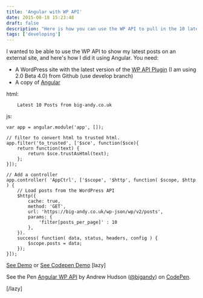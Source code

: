 ```yaml
---
title: 'Angular with WP API'
date: 2015-08-18 15:23:48
draft: false
description: "Here is how you can use the WP API to pull in the 10 latest posts using Angular."
tags: ['developing']
---
```


I wanted to be able to use the WP API to show my latest posts on an external site, and here's how I did it using Angular. You need:

*   A WordPress site with the latest version of the [WP API Plugin](https://github.com/WP-API/WP-API) (I am using 2.0 Beta 4.0) from Github (use develop branch)
*   A copy of [Angular](https://angularjs.org/)

html:

    
    
    	Latest 10 Posts from big-andy.co.uk
    	
    		
    			
    			
    		
    	
    
    

js:

    
    var app = angular.module('app', []);
    
    // filter to convert html to trusted html.
    app.filter('to_trusted', ['$sce', function($sce){
    	return function(text) {
    		return $sce.trustAsHtml(text);
    	};
    }]);
    
    // Add a controller
    app.controller( 'AppCtrl', ['$scope', '$http', function( $scope, $http ) {
    	// Load posts from the WordPress API
    	$http({
    		cache: true,
    		method: 'GET',
    		url: 'https://big-andy.co.uk/wp-json/wp/v2/posts',
    		params: {
    			'filter[posts_per_page]' : 10
    		},
    	}).
    	success( function( data, status, headers, config ) {
    		$scope.posts = data;
    	});
    }]);
    

[See Demo](http://bigandy.pw/angular/) or [See Codepen Demo](http://codepen.io/bigandy/pen/aOxPLM/) \[lazy\]

See the Pen [Angular WP API](http://codepen.io/bigandy/pen/aOxPLM/) by Andrew Hudson ([@bigandy](http://codepen.io/bigandy)) on [CodePen](http://codepen.io).

\[/lazy\]